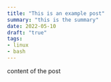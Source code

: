 ```yaml
---
title: "This is an example post"
summary: "this is the summary"
date: 2022-05-10
draft: "true"
tags:
- linux
- bash
---
```


content of the post
